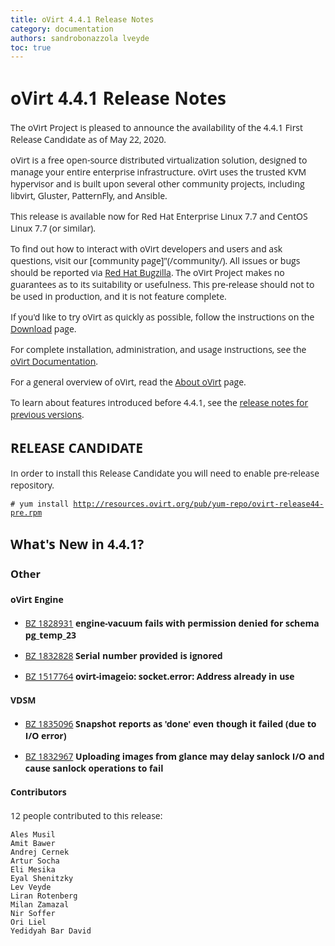 ```yaml
---
title: oVirt 4.4.1 Release Notes
category: documentation
authors: sandrobonazzola lveyde
toc: true
---
```


<style>
h1, h2, h3, h4, h5, h6, li, a, p {
    font-family: 'Open Sans', sans-serif !important;
}
</style>

# oVirt 4.4.1 Release Notes

The oVirt Project is pleased to announce the availability of the 4.4.1 First Release Candidate as of May 22, 2020.

oVirt is a free open-source distributed virtualization solution,
designed to manage your entire enterprise infrastructure.
oVirt uses the trusted KVM hypervisor and is built upon several other community
projects, including libvirt, Gluster, PatternFly, and Ansible.

This release is available now for Red Hat Enterprise Linux 7.7 and
CentOS Linux 7.7 (or similar).


To find out how to interact with oVirt developers and users and ask questions,
visit our [community page]"(/community/).
All issues or bugs should be reported via
[Red Hat Bugzilla](https://bugzilla.redhat.com/enter_bug.cgi?classification=oVirt).
The oVirt Project makes no guarantees as to its suitability or usefulness.
This pre-release should not to be used in production, and it is not feature
complete.


If you'd like to try oVirt as quickly as possible, follow the instructions on
the [Download](/download/) page.

For complete installation, administration, and usage instructions, see
the [oVirt Documentation](/documentation/).

For a general overview of oVirt, read the [About oVirt](/community/about.html)
page.

To learn about features introduced before 4.4.1, see the
[release notes for previous versions](/documentation/#previous-release-notes).

## RELEASE CANDIDATE

In order to install this Release Candidate you will need to enable pre-release repository.

`# yum install `[`http://resources.ovirt.org/pub/yum-repo/ovirt-release44-pre.rpm`](http://resources.ovirt.org/pub/yum-repo/ovirt-release44-pre.rpm)



## What's New in 4.4.1?

### Other

#### oVirt Engine

 - [BZ 1828931](https://bugzilla.redhat.com/1828931) **engine-vacuum fails with permission denied for schema pg_temp_23**

   

 - [BZ 1832828](https://bugzilla.redhat.com/1832828) **Serial number provided is ignored**

   

 - [BZ 1517764](https://bugzilla.redhat.com/1517764) **ovirt-imageio: socket.error:  Address already in use**

   


#### VDSM

 - [BZ 1835096](https://bugzilla.redhat.com/1835096) **Snapshot reports as 'done' even though it failed (due to I/O error)**

   

 - [BZ 1832967](https://bugzilla.redhat.com/1832967) **Uploading images from glance may delay sanlock I/O and cause sanlock operations to fail**

   


#### Contributors

12 people contributed to this release:

	Ales Musil
	Amit Bawer
	Andrej Cernek
	Artur Socha
	Eli Mesika
	Eyal Shenitzky
	Lev Veyde
	Liran Rotenberg
	Milan Zamazal
	Nir Soffer
	Ori Liel
	Yedidyah Bar David
